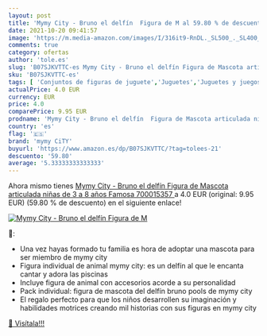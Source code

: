 ```yaml
---
layout: post
title: 'Mymy City - Bruno el delfín  Figura de M al 59.80 % de descuento'
date: 2021-10-20 09:41:57
image: 'https://m.media-amazon.com/images/I/316it9-RnDL._SL500_._SL400_.jpg'
comments: true
category: ofertas
author: 'tole.es'
slug: 'B07SJKVTTC-es Mymy City - Bruno el delfín Figura de Mascota articulada...'
sku: 'B07SJKVTTC-es'
tags: [ 'Conjuntos de figuras de juguete','Juguetes','Juguetes y juegos','Muñecos y figuras','famosa','mymy city', ]
actualPrice: 4.0 EUR
currency: EUR
price: 4.0
comparePrice: 9.95 EUR
prodname: 'Mymy City - Bruno el delfín  Figura de Mascota articulada niñas de 3 a 8 años  Famosa 700015357 '
country: 'es'
flag: '🇪🇸'
brand: 'mymy CiTY'
buyurl: 'https://www.amazon.es/dp/B07SJKVTTC/?tag=tolees-21'
descuento: '59.80'
average: '5.33333333333333'
---
```


Ahora mismo tienes [Mymy City - Bruno el delfín  Figura de Mascota articulada niñas de 3 a 8 años  Famosa 700015357 ](https://www.amazon.es/dp/B07SJKVTTC/?tag=tolees-21) a 4.0 EUR (original: 9.95 EUR) (59.80 %  de descuento) en el siguiente enlace!

[![Mymy City - Bruno el delfín  Figura de M](https://m.media-amazon.com/images/I/316it9-RnDL._SL500_._SL400_.jpg)](https://www.amazon.es/dp/B07SJKVTTC/?tag=tolees-21)

🔎:

- Una vez hayas formado tu familia es hora de adoptar una mascota para ser miembro de mymy city
- Figura individual de animal mymy city: es un delfín al que le encanta cantar y adora las piscinas
- Incluye figura de animal con accesorios acorde a su personalidad
- Pack individual: figura de mascota del delfín bruno pools de mymy city
- El regalo perfecto para que los niños desarrollen su imaginación y habilidades motrices creando mil historias con sus figuras en mymy city

[🛒 Visítala!!!](https://www.amazon.es/dp/B07SJKVTTC/?tag=tolees-21)
